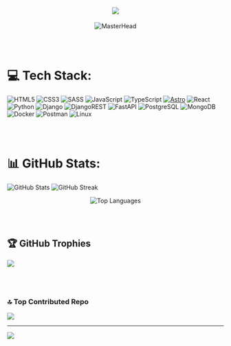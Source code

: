 <h1 align="center">
    <img src="https://readme-typing-svg.herokuapp.com/?font=Righteous&size=35&center=true&vCenter=true&width=500&height=70&duration=4000&lines=Hi+There!+👋;+I'm+LuisMendez!;" />
</h1>

<p align="center">
  <img src="https://www.aalpha.net/wp-content/uploads/2020/12/full-stack-development.gif" alt="MasterHead">
</p>

<br>
<br>

# 💻 Tech Stack:
![HTML5](https://img.shields.io/badge/html5-%23E34F26.svg?style=for-the-badge&logo=html5&logoColor=white)
![CSS3](https://img.shields.io/badge/css3-%231572B6.svg?style=for-the-badge&logo=css3&logoColor=white)
![SASS](https://img.shields.io/badge/SASS-hotpink.svg?style=for-the-badge&logo=SASS&logoColor=white)
![JavaScript](https://img.shields.io/badge/javascript-%23323330.svg?style=for-the-badge&logo=javascript&logoColor=%23F7DF1E)
![TypeScript](https://img.shields.io/badge/typescript-%23007ACC.svg?style=for-the-badge&logo=typescript&logoColor=white)
[![Astro](https://img.shields.io/badge/Astro-%23000000.svg?style=for-the-badge)](https://astro.build)
![React](https://img.shields.io/badge/react-%2320232a.svg?style=for-the-badge&logo=react&logoColor=%2361DAFB)
![Python](https://img.shields.io/badge/python-3670A0?style=for-the-badge&logo=python&logoColor=ffdd54)
![Django](https://img.shields.io/badge/django-%23092E20.svg?style=for-the-badge&logo=django&logoColor=white)
![DjangoREST](https://img.shields.io/badge/DJANGO-REST-ff1709?style=for-the-badge&logo=django&logoColor=white&color=ff1709&labelColor=gray)
![FastAPI](https://img.shields.io/badge/FastAPI-005571?style=for-the-badge&logo=fastapi)
![PostgreSQL](https://img.shields.io/badge/postgres-%23316192.svg?style=for-the-badge&logo=postgresql&logoColor=white)
![MongoDB](https://img.shields.io/badge/MongoDB-%234ea94b.svg?style=for-the-badge&logo=mongodb&logoColor=white)
![Docker](https://img.shields.io/badge/docker-%230db7ed.svg?style=for-the-badge&logo=docker&logoColor=white)
![Postman](https://img.shields.io/badge/Postman-FF6C37?style=for-the-badge&logo=postman&logoColor=white)
![Linux](https://img.shields.io/badge/Linux-FCC624?style=for-the-badge&logo=linux&logoColor=black)

<br>
<br>

# 📊 GitHub Stats:

![GitHub Stats](https://github-readme-stats.vercel.app/api?username=LASM24&theme=tokyonight&hide_border=false&include_all_commits=false&count_private=false)
![GitHub Streak](https://github-readme-streak-stats.herokuapp.com/?user=LASM24&theme=tokyonight&hide_border=false)

<p align="center">
  <img src="https://github-readme-stats.vercel.app/api/top-langs/?username=LASM24&theme=tokyonight&hide_border=false&include_all_commits=false&count_private=false&layout=compact" alt="Top Languages">
</p>

<br>
<br>

## 🏆 GitHub Trophies
![](https://github-profile-trophy.vercel.app/?username=LASM24&theme=radical&no-frame=false&no-bg=true&margin-w=4)

<br>
<br>

### 🔝 Top Contributed Repo
![](https://github-contributor-stats.vercel.app/api?username=LASM24&limit=5&theme=tokyonight&combine_all_yearly_contributions=true)

---
[![](https://visitcount.itsvg.in/api?id=LASM24&icon=0&color=0)](https://visitcount.itsvg.in)
